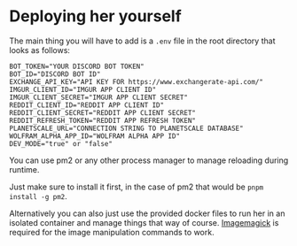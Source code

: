 # Deploying her yourself

The main thing you will have to add is a `.env` file in the root directory that looks as follows:

```.env
BOT_TOKEN="YOUR DISCORD BOT TOKEN"
BOT_ID="DISCORD BOT ID"
EXCHANGE_API_KEY="API KEY FOR https://www.exchangerate-api.com/"
IMGUR_CLIENT_ID="IMGUR APP CLIENT ID"
IMGUR_CLIENT_SECRET="IMGUR APP CLIENT SECRET"
REDDIT_CLIENT_ID="REDDIT APP CLIENT ID"
REDDIT_CLIENT_SECRET="REDDIT APP CLIENT SECRET"
REDDIT_REFRESH_TOKEN="REDDIT APP REFRESH TOKEN"
PLANETSCALE_URL="CONNECTION STRING TO PLANETSCALE DATABASE"
WOLFRAM_ALPHA_APP_ID="WOLFRAM ALPHA APP ID"
DEV_MODE="true" or "false"
```

You can use pm2 or any other process manager to manage reloading during runtime.

Just make sure to install it first, in the case of pm2 that would be `pnpm install -g pm2`.

Alternatively you can also just use the provided docker files to run her in an isolated container and manage things that way of course. [Imagemagick](https://imagemagick.org/index.php) is required for the image manipulation commands to work.
